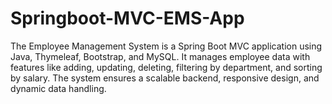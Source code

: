 # Springboot-MVC-EMS-App
The Employee Management System is a Spring Boot MVC application using Java, Thymeleaf, Bootstrap, and MySQL. It manages employee data with features like adding, updating, deleting, filtering by department, and sorting by salary. The system ensures a scalable backend, responsive design, and dynamic data handling.
